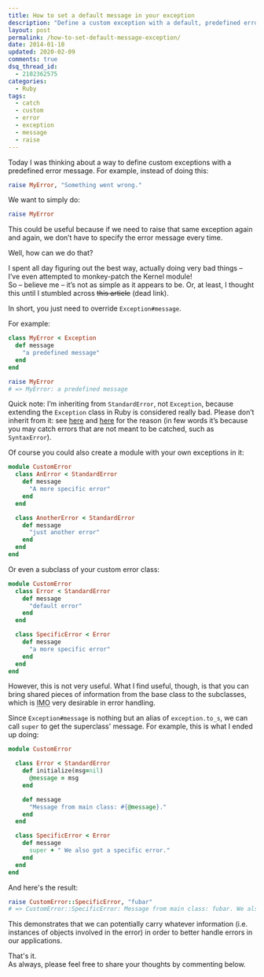 ```yaml
---
title: How to set a default message in your exception
description: "Define a custom exception with a default, predefined error message. This trick works in all Ruby applications, Ruby on Rails included."
layout: post
permalink: /how-to-set-default-message-exception/
date: 2014-01-10
updated: 2020-02-09
comments: true
dsq_thread_id:
  - 2102362575
categories:
  - Ruby
tags:
  - catch
  - custom
  - error
  - exception
  - message
  - raise
---
```


<p class="big-letter">
  Today I was thinking about a way to define custom exceptions with a predefined error message. For example, instead of doing this:
</p>

``` ruby
raise MyError, "Something went wrong."
```

<p>
  We want to simply do:
</p>

``` ruby
raise MyError
```

<p>
  This could be useful because if we need to raise that same exception again and again, we don&#8217;t have to specify the error message every time.
</p>

<p>
  Well, how can we do that?
</p>

<p>
  I spent all day figuring out the best way, actually doing very bad things &#8211; I&#8217;ve even attempted to monkey-patch the Kernel module!<br />So &#8211; believe me &#8211; it&#8217;s not as simple as it appears to be. Or, at least, I thought this until I stumbled across <del><a title="Using Custom Error Messages for Cleaner Code" target="_blank">this article</a></del> (dead link).
</p>

<p>
  In short, you just need to override <code>Exception#message</code>.
</p>

<p>
  For example:
</p>

``` ruby
class MyError < Exception
  def message
    "a predefined message"
  end
end

raise MyError
# => MyError: a predefined message
```

<p>
  Quick note: I&#8217;m inheriting from <code>StandardError</code>, not <code>Exception</code>, because extending the <code>Exception</code> class in Ruby is considered really bad. Please don&#8217;t inherit from it: see <a href="https://stackoverflow.com/questions/10048173/why-is-it-bad-style-to-rescue-exception-e-in-ruby" title="Why is it bad style to rescue exception in Ruby?" target="_blank" rel="external nofollow noreferrer">here</a> and <a href="http://www.skorks.com/2009/09/ruby-exceptions-and-exception-handling/" title="Ruby exceptions and exceptions handling" target="_blank" rel="external nofollow noreferrer">here</a> for the reason (in few words it&#8217;s because you may catch errors that are not meant to be catched, such as <code>SyntaxError</code>).
</p>
<p>
  Of course you could also create a module with your own exceptions in it:
</p>

``` ruby
module CustomError
  class AnError < StandardError
    def message
      "A more specific error"
    end
  end

  class AnotherError < StandardError
    def message
      "just another error"
    end
  end
end
```

<p>
  Or even a subclass of your custom error class:
</p>

``` ruby
module CustomError
  class Error < StandardError
    def message
      "default error"
    end
  end

  class SpecificError < Error
    def message
      "a more specific error"
    end
  end
end
```

<p>
  However, this is not very useful. What I find useful, though, is that you can bring shared pieces of information from the base class to the subclasses, which is <abbr title="In my opinion">IMO</abbr> very desirable in error handling.
</p>

<p>
  Since <code>Exception#message</code> is nothing but an alias of <code>exception.to_s</code>, we can call <code>super</code> to get the superclass' message. For example, this is what I ended up doing:
</p>

``` ruby
module CustomError

  class Error < StandardError
    def initialize(msg=nil)
      @message = msg
    end

    def message
      "Message from main class: #{@message}."
    end
  end

  class SpecificError < Error
    def message
      super + " We also got a specific error."
    end
  end
end
```

<p>
  And here's the result:
</p>

``` ruby
raise CustomError::SpecificError, "fubar"
# => CustomError::SpecificError: Message from main class: fubar. We also got a specific error.
```

<p>
  This demonstrates that we can potentially carry whatever information (i.e. instances of objects involved in the error) in order to better handle errors in our applications.
</p>

<p>
  That's it.<br /> As always, please feel free to share your thoughts by commenting below.
</p>
